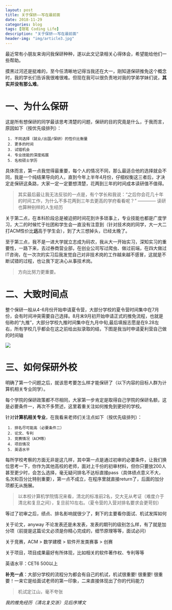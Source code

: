 ```yaml
---
layout: post
title: 关于保研——写在最前面
date: 2018-11-29
categories: blog
tags: [随笔 Coding Life]
description: "关于保研——写在最前面"
header-img: "img/article3.jpg"
---
```


最近常有小朋友来询问我保研种种，遂以此文记录相关心得体会，希望能给他们一些帮助。

摸黑过河还是挺难的，至今任清晰地记得当我还在大一，刚知道保研推免这个概念时，我的学长们告诉我很难很难。但现在我可以很负责地对我的学弟学妹们说，**其实并没有那么难**。

# 一、为什么保研
这是所有想保研的同学最该思考清楚的问题，保研的目的究竟是什么，于我而言，原因如下（按优先级排列）：
~~~
 1. 不同选择（就业/出国/保研）的性价比衡量
 2. 更多的时间
 3. 试错机会
 4. 专业技能的深度拓展
 5. 名校硕士学历
~~~
具体而言，第一点我觉得最重要，每个人的情况不同，那么最适合他的选择就会不同，我是一个纯结果导向的人，直到今年上半年4月份，仔细权衡这三者后，才决定走保研这条路，大家一定一定要想清楚，花两到三年的时间成本读研值不值得。
> 其实最后最让我无法反驳的一点是，有个学长和我说：“之后你会花几十年的时间工作，为什么不多花两到三年去更高的学府看看呢？”   ———— 读研也算种别样的人生经历

关于第二点，在本科阶段总是被迫把时间花到许多琐事上，专业技能也都是广度学习，大二的时候忙于社团和学生会一直没有注意到（针对技术岗的同学，大一大二打ACM性价比**远**高于学生会），到了大三想掉头，已经太晚了。

至于第三点，我不是一进大学就立志成为码农，我从大一开始实习，深知实习的重要性，一路下来，去过券商营业部，在创业公司写过爬虫、做过前端，在四大做过IT咨询，在一次次的实习后我发觉自己对非技术岗的工作越来越不感冒，这就是不断试错的过程，也让我下定决心从事技术岗。

> 方向比努力更重要。



# 二、大致时间点

整个保研一般从4-6月份开始申请夏令营，大部分学校的夏令营时间集中在7月份，会有时间冲突需要自己选择。8月末9月初开始申请正式的推免流程，也就是俗称的“九推”，大部分学校九推时间集中在九月中旬,最后填报志愿是在9.28左右，所有学校几乎都会在这之前给出拟录取的结，下图是我当时申请夏利营自己做的时间轴

![](https://apiao-1258505467.cos.ap-chengdu.myqcloud.com/blog_pic/%E4%BF%9D%E7%A0%947%E6%9C%88%E6%97%A5%E7%A8%8B.png)


# 三、如何保研外校
明确了第一个问题之后，就该思考要怎么样才能保研了（以下内容的目标人群为计算机相关专业同学）。

每个学院的保研政策都不尽相同，大家第一步肯定是取得自己学院的保研名额，这是必要条件一，再次不多赘述，这里着重关注如何推免到更好的学校。

针对**计算机相关专业**，在我看来老师们关注点如下（按优先级排列）：
~~~
 1. 排名尽可能高（必要条件二）
 2. 论文、专利
 3. 竞赛情况（ACM等）
 4. 项目情况
 5. 英语水平
~~~
每所学校考察的方面无非是这几样，其中第一点是通过初审的必要条件，让我们换位思考一下，你作为其他高校的老师，面对上千份的初审材料，但你只要放200人甚至更少时，会怎么选择，毫无疑问排名不达标直接pass（具体绩点意义不大，名次和百分比特别重要），第一点不成立，在程序里就直接return了，后面的加分项都无从施展。
>以本校计算机学院情况来看，清北的标准前2名，交大无从考证（难度介于清北和复旦之间），复旦前10左右。（夏令营的入营对排名要求会更苛刻）

等过了初审之后，绩点、排名影响就很少了，剩下的主要看你面试、机试发挥如何

关于论文，anyway 不论发表还是未发表，发表的期刊的级别怎么样，有了就是加分项（前提是这篇论文必须是你精心完成的，细节原理等等，面试必问）

关于竞赛，ACM > 数学建模 > 软件开发类赛事 > 创赛

关于项目，项目成果最好有所体现，比如相关的软件著作权、专利等等

英语水平：CET6 500以上

**补充一点**：大部分学校的流程分为都会有自己的机试，机试很重要! 很重要! 很重要！一来它是给面试老师的第一印象，二来直接体现出了你的代码能力
> 机试定江山，毫不夸张


*我的推免经历（清北复交浙）见后序博文*


